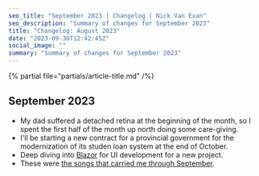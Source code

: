 ```yaml
---
seo_title: "September 2023 | Changelog | Nick Van Exan"
seo_description: "Summary of changes for September 2023"
title: "Changelog: August 2023"
date: "2023-09-30T12:42:45Z"
social_image: ""
summary: "Summary of changes for September 2023"
---
```


{% partial file="partials/article-title.md" /%}

## September 2023

- My dad suffered a detached retina at the beginning of the month, so I spent the first half of the month up north doing some care-giving.
- I'll be starting a new contract for a provincial government for the modernization of its studen loan system at the end of October.
- Deep diving into [Blazor](https://dotnet.microsoft.com/en-us/apps/aspnet/web-apps/blazor) for UI development for a new project.
- These were [the songs that carried me through September](https://open.spotify.com/playlist/4Wki8eXht690vNuNvaH6QV?si=792b191b6f7f4ca4).
